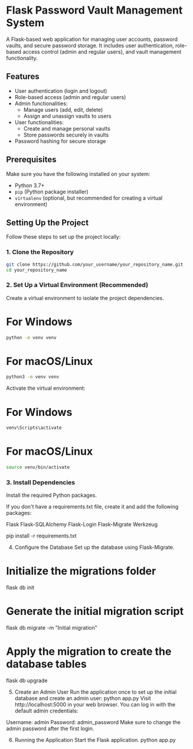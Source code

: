 # Flask Password Vault Management System

A Flask-based web application for managing user accounts, password vaults, and secure password storage. It includes user authentication, role-based access control (admin and regular users), and vault management functionality.

## Features

- User authentication (login and logout)
- Role-based access (admin and regular users)
- Admin functionalities:
  - Manage users (add, edit, delete)
  - Assign and unassign vaults to users
- User functionalities:
  - Create and manage personal vaults
  - Store passwords securely in vaults
- Password hashing for secure storage

## Prerequisites

Make sure you have the following installed on your system:

- Python 3.7+
- `pip` (Python package installer)
- `virtualenv` (optional, but recommended for creating a virtual environment)

## Setting Up the Project

Follow these steps to set up the project locally:

### 1. Clone the Repository

```bash
git clone https://github.com/your_username/your_repository_name.git
cd your_repository_name
```

### 2. Set Up a Virtual Environment (Recommended)
Create a virtual environment to isolate the project dependencies.

# For Windows
```bash
python -m venv venv
```
# For macOS/Linux
```bash
python3 -m venv venv
```

Activate the virtual environment:
# For Windows
```bash
venv\Scripts\activate
```
# For macOS/Linux
```bash
source venv/bin/activate
```

### 3. Install Dependencies
Install the required Python packages.

If you don't have a requirements.txt file, create it and add the following packages:

Flask
Flask-SQLAlchemy
Flask-Login
Flask-Migrate
Werkzeug

pip install -r requirements.txt

4. Configure the Database
Set up the database using Flask-Migrate.
# Initialize the migrations folder
flask db init

# Generate the initial migration script
flask db migrate -m "Initial migration"

# Apply the migration to create the database tables
flask db upgrade

5. Create an Admin User
Run the application once to set up the initial database and create an admin user:
python app.py
Visit http://localhost:5000 in your web browser. You can log in with the default admin credentials:

Username: admin
Password: admin_password
Make sure to change the admin password after the first login.

6. Running the Application
Start the Flask application.
python app.py

